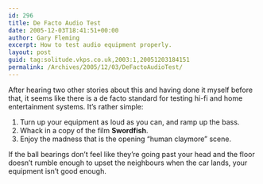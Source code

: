 ```yaml
---
id: 296
title: De Facto Audio Test
date: 2005-12-03T18:41:51+00:00
author: Gary Fleming
excerpt: How to test audio equipment properly.
layout: post
guid: tag:solitude.vkps.co.uk,2003:1,20051203184151
permalink: /Archives/2005/12/03/DeFactoAudioTest/
---
```

After hearing two other stories about this and having done it myself before that, it seems like there is a de facto standard for testing hi-fi and home entertainment systems. It&#8217;s rather simple:

  1. Turn up your equipment as loud as you can, and ramp up the bass.
  2. Whack in a copy of the film **Swordfish**.
  3. Enjoy the madness that is the opening &#8220;human claymore&#8221; scene.

If the ball bearings don&#8217;t feel like they&#8217;re going past your head and the floor doesn&#8217;t rumble enough to upset the neighbours when the car lands, your equipment isn&#8217;t good enough.